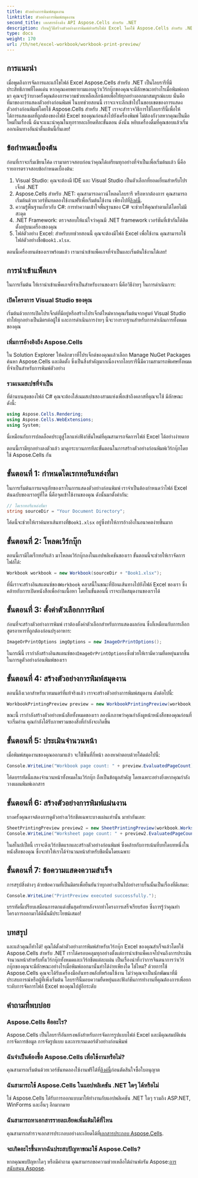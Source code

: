 ```yaml
---
title: ตัวอย่างการพิมพ์สมุดงาน
linktitle: ตัวอย่างการพิมพ์สมุดงาน
second_title: เอกสารอ้างอิง API Aspose.Cells สำหรับ .NET
description: เรียนรู้วิธีสร้างตัวอย่างการพิมพ์สำหรับไฟล์ Excel โดยใช้ Aspose.Cells สำหรับ .NET เรียนรู้ขั้นตอนการเขียนโค้ดในบทช่วยสอนโดยละเอียดที่ทำตามได้ง่าย
type: docs
weight: 170
url: /th/net/excel-workbook/workbook-print-preview/
---
```

## การแนะนำ

เมื่อพูดถึงการจัดการและแก้ไขไฟล์ Excel Aspose.Cells สำหรับ .NET เป็นไลบรารีที่มีประสิทธิภาพที่โดดเด่น หากคุณเคยพยายามแอบดูว่าเวิร์กบุ๊กของคุณจะมีลักษณะอย่างไรเมื่อพิมพ์ออกมา คุณจะรู้ว่าบางครั้งคุณต้องการความช่วยเหลือเล็กน้อยเพื่อให้ทุกอย่างออกมาสมบูรณ์แบบ นั่นคือที่มาของการแสดงตัวอย่างก่อนพิมพ์ ในบทช่วยสอนนี้ เราจะเจาะลึกเข้าไปในขอบเขตของการแสดงตัวอย่างก่อนพิมพ์โดยใช้ Aspose.Cells สำหรับ .NET เราจะสำรวจวิธีการใช้ไลบรารีนี้เพื่อให้ได้การแสดงผลที่ถูกต้องของไฟล์ Excel ของคุณก่อนส่งไปยังเครื่องพิมพ์ ไม่ต้องกังวลหากคุณเป็นมือใหม่ในเรื่องนี้ ฉันจะแนะนำคุณในทุกรายละเอียดทีละขั้นตอน ดังนั้น หยิบเครื่องดื่มที่คุณชอบแล้วเริ่มออกเดินทางอันน่าตื่นเต้นนี้กันเลย!

## ข้อกำหนดเบื้องต้น

ก่อนที่เราจะเริ่มเขียนโค้ด เรามาตรวจสอบก่อนว่าคุณได้เตรียมทุกอย่างที่จำเป็นเพื่อเริ่มต้นแล้ว นี่คือรายการตรวจสอบข้อกำหนดเบื้องต้น:

1. Visual Studio: คุณจะต้องมี IDE และ Visual Studio เป็นตัวเลือกที่ยอดเยี่ยมสำหรับโปรเจ็กต์ .NET
2.  Aspose.Cells สำหรับ .NET: คุณสามารถดาวน์โหลดไลบรารี หรือหากต้องการ คุณสามารถเริ่มต้นด้วยเวอร์ชันทดลองใช้งานฟรีเพื่อเริ่มต้นใช้งาน เพียงไปที่[ลิงค์นี้](https://releases.aspose.com).
3. ความรู้พื้นฐานเกี่ยวกับ C#: การทำความเข้าใจพื้นฐานของ C# จะช่วยให้คุณทำตามได้โดยไม่มีสะดุด
4. .NET Framework: ตรวจสอบให้แน่ใจว่าคุณมี .NET framework เวอร์ชันที่เข้ากันได้ติดตั้งอยู่บนเครื่องของคุณ
5.  ไฟล์ตัวอย่าง Excel: สำหรับบทช่วยสอนนี้ คุณจะต้องมีไฟล์ Excel เพื่อใช้งาน คุณสามารถใช้ไฟล์ตัวอย่างชื่อ`Book1.xlsx`.

ตอนนี้เครื่องยนต์ของเราพร้อมแล้ว เรามานำเข้าแพ็คเกจที่จำเป็นและเริ่มต้นใช้งานได้เลย!

## การนำเข้าแพ็คเกจ

ในการเริ่มต้น ให้เรานำเข้าแพ็คเกจที่จำเป็นสำหรับงานของเรา นี่คือวิธีง่ายๆ ในการดำเนินการ:

### เปิดโครงการ Visual Studio ของคุณ

เริ่มต้นด้วยการเปิดโปรเจ็กต์ที่มีอยู่หรือสร้างโปรเจ็กต์ใหม่หากคุณเริ่มต้นจากศูนย์ Visual Studio ทำให้ทุกอย่างเป็นมิตรต่อผู้ใช้ และการดำเนินการง่ายๆ นี้จะวางรากฐานสำหรับการดำเนินการทั้งหมดของคุณ

### เพิ่มการอ้างอิงถึง Aspose.Cells

ใน Solution Explorer ให้คลิกขวาที่โปรเจ็กต์ของคุณแล้วเลือก Manage NuGet Packages ค้นหา Aspose.Cells และติดตั้ง ซึ่งเป็นสิ่งสำคัญมากเนื่องจากไลบรารีนี้มีความสามารถพิเศษทั้งหมดที่จำเป็นสำหรับการพิมพ์ตัวอย่าง

### รวมเนมสเปซที่จำเป็น

ที่ด้านบนสุดของไฟล์ C# คุณจะต้องใส่เนมสเปซสองสามแห่งเพื่อเข้าถึงคลาสที่คุณจะใช้ มีลักษณะดังนี้:

```csharp
using Aspose.Cells.Rendering;
using Aspose.Cells.WebExtensions;
using System;
```

นี่เหมือนกับการปลดล็อคประตูสู่โลกแห่งฟังก์ชันใหม่ที่คุณสามารถจัดการไฟล์ Excel ได้อย่างง่ายดาย

ตอนนี้เรามีทุกอย่างลงตัวแล้ว มาดูกระบวนการทีละขั้นตอนในการสร้างตัวอย่างก่อนพิมพ์เวิร์กบุ๊กโดยใช้ Aspose.Cells กัน

## ขั้นตอนที่ 1: กำหนดไดเรกทอรีแหล่งที่มา

ในการเริ่มต้นการผจญภัยของเราในการแสดงตัวอย่างก่อนพิมพ์ เราจำเป็นต้องกำหนดว่าไฟล์ Excel ต้นฉบับของเราอยู่ที่ใด นี่คือจุดเข้าใช้งานของคุณ ดังนั้นมาตั้งค่ากัน:

```csharp
// ไดเรกทอรีแหล่งที่มา
string sourceDir = "Your Document Directory";
```

โค้ดนี้จะช่วยให้เราค้นหาเส้นทางที่`Book1.xlsx` อยู่ซึ่งทำให้การอ้างอิงในอนาคตง่ายขึ้นมาก

## ขั้นตอนที่ 2: โหลดเวิร์กบุ๊ก

ตอนนี้เรามีไดเร็กทอรีแล้ว มาโหลดเวิร์กบุ๊กลงในแอปพลิเคชันของเรา ขั้นตอนนี้จะช่วยให้เราจัดการไฟล์ได้:

```csharp
Workbook workbook = new Workbook(sourceDir + "Book1.xlsx");
```

 ที่นี่เราจะสร้างอินสแตนซ์ของ`Workbook` คลาสนี้ในขณะที่ป้อนเส้นทางไปยังไฟล์ Excel ของเรา ซึ่งคล้ายกับการเปิดหนังสือเพื่ออ่านเนื้อหา โดยในขั้นตอนนี้ เราจะเปิดสมุดงานของเราได้

## ขั้นตอนที่ 3: ตั้งค่าตัวเลือกการพิมพ์

ก่อนที่จะสร้างตัวอย่างการพิมพ์ เราต้องตั้งค่าตัวเลือกสำหรับการแสดงผลก่อน ซึ่งก็เหมือนกับการเลือกสูตรอาหารที่ถูกต้องก่อนปรุงอาหาร:

```csharp
ImageOrPrintOptions imgOptions = new ImageOrPrintOptions();
```

 ในกรณีนี้ เรากำลังสร้างอินสแตนซ์ของ`ImageOrPrintOptions`ซึ่งช่วยให้เรามีความยืดหยุ่นมากขึ้นในการดูตัวอย่างก่อนพิมพ์ของเรา

## ขั้นตอนที่ 4: สร้างตัวอย่างการพิมพ์สมุดงาน

ตอนนี้ถึงเวลาสำหรับเวทมนตร์ที่แท้จริงแล้ว เราจะสร้างตัวอย่างการพิมพ์สมุดงาน ดังต่อไปนี้:

```csharp
WorkbookPrintingPreview preview = new WorkbookPrintingPreview(workbook, imgOptions);
```

ขณะนี้ เรากำลังสร้างตัวอย่างหนังสือทั้งหมดของเรา ลองนึกภาพว่าคุณกำลังดูหน้าหนังสือของคุณก่อนที่จะเริ่มอ่าน คุณกำลังได้รับภาพรวมของสิ่งที่กำลังจะเกิดขึ้น

## ขั้นตอนที่ 5: ประเมินจำนวนหน้า

เมื่อพิมพ์สมุดงานของคุณออกมาแล้ว จะใช้พื้นที่กี่หน้า ลองหาคำตอบด้วยโค้ดต่อไปนี้:

```csharp
Console.WriteLine("Workbook page count: " + preview.EvaluatedPageCount);
```

โค้ดบรรทัดนี้แสดงจำนวนหน้าทั้งหมดในเวิร์กบุ๊ก ถือเป็นข้อมูลสำคัญ โดยเฉพาะอย่างยิ่งหากคุณกำลังวางแผนพิมพ์เอกสาร

## ขั้นตอนที่ 6: สร้างตัวอย่างการพิมพ์แผ่นงาน

บางครั้งคุณอาจต้องการดูตัวอย่างเวิร์กชีตเฉพาะบางแผ่นเท่านั้น มาทำกันเลย:

```csharp
SheetPrintingPreview preview2 = new SheetPrintingPreview(workbook.Worksheets[0], imgOptions);
Console.WriteLine("Worksheet page count: " + preview2.EvaluatedPageCount);
```

ในสไนปเป็ตนี้ เราจะดึงเวิร์กชีตแรกและสร้างตัวอย่างก่อนพิมพ์ ซึ่งคล้ายกับการเน้นที่บทใดบทหนึ่งในหนังสือของคุณ ซึ่งจะทำให้เราได้จำนวนหน้าสำหรับชีตนั้นโดยเฉพาะ

## ขั้นตอนที่ 7: ข้อความแสดงความสำเร็จ

การสรุปสิ่งต่างๆ ด้วยข้อความที่เป็นมิตรเพื่อยืนยันว่าทุกอย่างเป็นไปอย่างราบรื่นนั้นเป็นเรื่องที่ดีเสมอ:

```csharp
Console.WriteLine("PrintPreview executed successfully.");
```

บรรทัดนี้เปรียบเสมือนการตกแต่งขั้นสุดท้ายหลังจากทำโครงการเสร็จเรียบร้อย ซึ่งการรู้ว่าคุณทำโครงการออกมาได้ดีนั้นมีประโยชน์เสมอ!

## บทสรุป

และแล้วคุณก็ทำได้! คุณได้ตั้งค่าตัวอย่างการพิมพ์สำหรับเวิร์กบุ๊ก Excel ของคุณสำเร็จแล้วโดยใช้ Aspose.Cells สำหรับ .NET เราได้ครอบคลุมทุกอย่างตั้งแต่การนำเข้าแพ็คเกจไปจนถึงการประเมินจำนวนหน้าสำหรับทั้งเวิร์กบุ๊กทั้งหมดและเวิร์กชีตแต่ละแผ่น เป็นเรื่องน่าทึ่งว่าการจินตนาการว่าเวิร์กบุ๊กของคุณจะมีลักษณะอย่างไรเมื่อพิมพ์ออกมานั้นทำได้ง่ายเพียงใด ใช่ไหม? ด้วยการใช้ Aspose.Cells คุณจะได้รับเครื่องมืออันทรงพลังที่พร้อมใช้งาน ไม่ว่าคุณจะเป็นนักพัฒนาที่มีประสบการณ์หรือผู้ที่เพิ่งเริ่มต้น ไลบรารีนี้มอบความยืดหยุ่นและฟังก์ชันการทำงานที่คุณต้องการเพื่อยกระดับการจัดการไฟล์ Excel ของคุณไปสู่อีกระดับ

## คำถามที่พบบ่อย

### Aspose.Cells คืออะไร?
Aspose.Cells เป็นไลบรารีอันทรงพลังสำหรับการจัดการรูปแบบไฟล์ Excel และมีคุณสมบัติเช่น การจัดการข้อมูล การจัดรูปแบบ และการเรนเดอร์ตัวอย่างก่อนพิมพ์

### ฉันจำเป็นต้องซื้อ Aspose.Cells เพื่อใช้งานหรือไม่?
 คุณสามารถเริ่มต้นด้วยเวอร์ชันทดลองใช้งานฟรีได้ที่[ลิงค์นี้](https://releases.aspose.com)ก่อนตัดสินใจซื้อใบอนุญาต

### ฉันสามารถใช้ Aspose.Cells ในแอปพลิเคชัน .NET ใดๆ ได้หรือไม่
ใช่ Aspose.Cells ได้รับการออกแบบมาให้ทำงานกับแอปพลิเคชัน .NET ใดๆ รวมถึง ASP.NET, WinForms และอื่นๆ อีกมากมาย

### ฉันสามารถหาเอกสารรายละเอียดเพิ่มเติมได้ที่ไหน
 คุณสามารถสำรวจเอกสารประกอบอย่างละเอียดได้ที่[เอกสารประกอบ Aspose.Cells](https://reference.aspose.com/cells/net/).

### จะเกิดอะไรขึ้นหากฉันประสบปัญหาขณะใช้ Aspose.Cells?
 หากคุณพบปัญหาใดๆ หรือมีคำถาม คุณสามารถขอความช่วยเหลือได้ผ่านฟอรัม Aspose:[การสนับสนุน Aspose](https://forum.aspose.com/c/cells/9).
